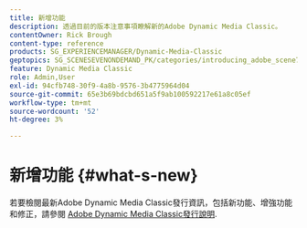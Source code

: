 ```yaml
---
title: 新增功能
description: 透過目前的版本注意事項瞭解新的Adobe Dynamic Media Classic。
contentOwner: Rick Brough
content-type: reference
products: SG_EXPERIENCEMANAGER/Dynamic-Media-Classic
geptopics: SG_SCENESEVENONDEMAND_PK/categories/introducing_adobe_scene7
feature: Dynamic Media Classic
role: Admin,User
exl-id: 94cfb748-30f9-4a8b-9576-3b4775964d04
source-git-commit: 65e3b69bdcbd651a5f9ab100592217e61a8c05ef
workflow-type: tm+mt
source-wordcount: '52'
ht-degree: 3%

---
```


# 新增功能 {#what-s-new}

若要檢閱最新Adobe Dynamic Media Classic發行資訊，包括新功能、增強功能和修正，請參閱 [Adobe Dynamic Media Classic發行說明](https://experienceleague.adobe.com/docs/dynamic-media-developer-resources/release-notes/s7rn2017.html).
